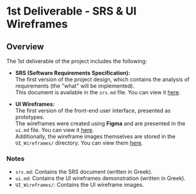 # 1st Deliverable - SRS & UI Wireframes

## Overview
The 1st deliverable of the project includes the following:

- **SRS (Software Requirements Specification):**  
  The first version of the project design, which contains the analysis of requirements (the "what" will be implemented).  
  This document is available in the `srs.md` file. You can view it [here](./srs.md).

- **UI Wireframes:**  
  The first version of the front-end user interface, presented as prototypes.  
  The wireframes were created using **Figma** and are presented in the `ui.md` file. You can view it [here](./ui.md).  
  Additionally, the wireframe images themselves are stored in the `UI_Wireframes/` directory. You can view them [here](./UI_Wireframes/).

### Notes
- `srs.md`: Contains the SRS document (written in Greek).
- `ui.md`: Contains the UI wireframes demonstration (written in Greek).
- `UI_Wireframes/`: Contains the UI wireframe images.